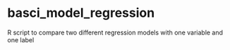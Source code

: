 # basci_model_regression
R script to compare two different regression models with one variable and one label
